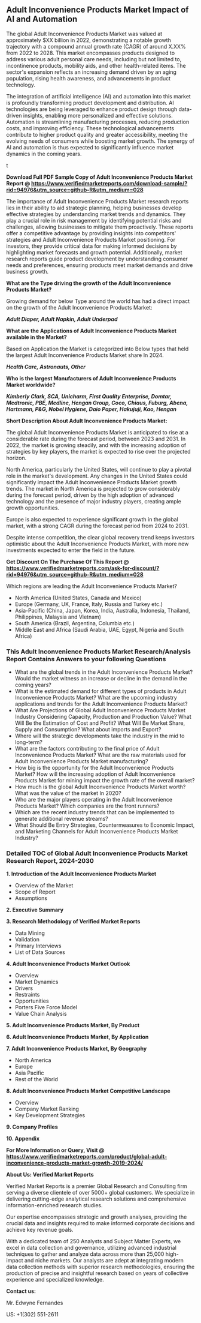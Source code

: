 <h2>Adult Inconvenience Products Market Impact of AI and Automation</h2><p>The global Adult Inconvenience Products Market was valued at approximately $XX billion in 2022, demonstrating a notable growth trajectory with a compound annual growth rate (CAGR) of around X.XX% from 2022 to 2028. This market encompasses products designed to address various adult personal care needs, including but not limited to, incontinence products, mobility aids, and other health-related items. The sector's expansion reflects an increasing demand driven by an aging population, rising health awareness, and advancements in product technology.</p><p>The integration of artificial intelligence (AI) and automation into this market is profoundly transforming product development and distribution. AI technologies are being leveraged to enhance product design through data-driven insights, enabling more personalized and effective solutions. Automation is streamlining manufacturing processes, reducing production costs, and improving efficiency. These technological advancements contribute to higher product quality and greater accessibility, meeting the evolving needs of consumers while boosting market growth. The synergy of AI and automation is thus expected to significantly influence market dynamics in the coming years.</p>t</p><p id="" class=""><strong>Download Full PDF Sample Copy of Adult Inconvenience Products Market Report @ <a href="https://www.verifiedmarketreports.com/download-sample/?rid=94976&utm_source=github-R&utm_medium=028" target="_blank">https://www.verifiedmarketreports.com/download-sample/?rid=94976&utm_source=github-R&utm_medium=028</a></strong></p><p>The importance of&nbsp;Adult Inconvenience Products Market research reports lies in their ability to aid strategic planning, helping businesses develop effective strategies by understanding market trends and dynamics. They play a crucial role in risk management by identifying potential risks and challenges, allowing businesses to mitigate them proactively. These reports offer a competitive advantage by providing insights into competitors' strategies and Adult Inconvenience Products Market positioning. For investors, they provide critical data for making informed decisions by highlighting market forecasts and growth potential. Additionally, market research reports guide product development by understanding consumer needs and preferences, ensuring products meet market demands and drive business growth.</p><p><strong>What are the&nbsp;Type driving the growth of the Adult Inconvenience Products Market?</strong></p><p id="" class="">Growing demand for below Type around the world has had a direct impact on the growth of the Adult Inconvenience Products Market:</p><em><strong>Adult Diaper, Adult Napkin, Adult Underpad</strong></em></p><strong>What are the&nbsp;Applications&nbsp;of Adult Inconvenience Products Market available in the Market?</strong></p><p id="" class="">Based on Application the Market is categorized into Below types that held the largest Adult Inconvenience Products Market share In 2024.</p><em><strong>Health Care, Astronauts, Other</strong></em></p><strong>Who is the largest Manufacturers of Adult Inconvenience Products Market worldwide?</strong></p><p><em><strong>Kimberly Clark, SCA, Unicharm, First Quality Enterprise, Domtar, Medtronic, PBE, Medline, Hengan Group, Coco, Chiaus, Fuburg, Abena, Hartmann, P&G, Nobel Hygiene, Daio Paper, Hakujuji, Kao, Hengan</strong></em></p><p id="" class=""><strong>Short Description About Adult Inconvenience Products Market:</strong></p><p>The global Adult Inconvenience Products Market is anticipated to rise at a considerable rate during the forecast period, between 2023 and 2031. In 2022, the market is growing steadily, and with the increasing adoption of strategies by key players, the market is expected to rise over the projected horizon.</p><p>North America, particularly the United States, will continue to play a pivotal role in the market's development. Any changes in the United States could significantly impact the Adult Inconvenience Products Market growth trends. The market in North America is projected to grow considerably during the forecast period, driven by the high adoption of advanced technology and the presence of major industry players, creating ample growth opportunities.</p><p>Europe is also expected to experience significant growth in the global market, with a strong CAGR during the forecast period from 2024 to 2031.</p><p>Despite intense competition, the clear global recovery trend keeps investors optimistic about the Adult Inconvenience Products Market, with more new investments expected to enter the field in the future.</p><p id="" class=""><strong>Get Discount On The Purchase Of This Report @ <a href="https://www.verifiedmarketreports.com/ask-for-discount/?rid=94976&utm_source=github-R&utm_medium=028" target="_blank">https://www.verifiedmarketreports.com/ask-for-discount/?rid=94976&utm_source=github-R&utm_medium=028</a></strong></p>Which regions are leading the Adult Inconvenience Products Market?</p><ul><li>North America (United States, Canada and Mexico)</li><li>Europe (Germany, UK, France, Italy, Russia and Turkey etc.)</li><li>Asia-Pacific (China, Japan, Korea, India, Australia, Indonesia, Thailand, Philippines, Malaysia and Vietnam)</li><li>South America (Brazil, Argentina, Columbia etc.)</li><li>Middle East and Africa (Saudi Arabia, UAE, Egypt, Nigeria and South Africa)</li></ul><h3 id="" class="">This Adult Inconvenience Products Market Research/Analysis Report Contains Answers to your following Questions</h3><ul><li>What are the global trends in the Adult Inconvenience Products Market? Would the market witness an increase or decline in the demand in the coming years?</li><li>What is the estimated demand for different types of products in Adult Inconvenience Products Market? What are the upcoming industry applications and trends for the Adult Inconvenience Products Market?</li><li>What Are Projections of Global Adult Inconvenience Products Market Industry Considering Capacity, Production and Production Value? What Will Be the Estimation of Cost and Profit? What Will Be Market Share, Supply and Consumption? What about imports and Export?</li><li>Where will the strategic developments take the industry in the mid to long-term?</li><li>What are the factors contributing to the final price of Adult Inconvenience Products Market? What are the raw materials used for Adult Inconvenience Products Market manufacturing?</li><li>How big is the opportunity for the Adult Inconvenience Products Market? How will the increasing adoption of Adult Inconvenience Products Market for mining impact the growth rate of the overall market?</li><li>How much is the global Adult Inconvenience Products Market worth? What was the value of the market In 2020?</li><li>Who are the major players operating in the Adult Inconvenience Products Market? Which companies are the front runners?</li><li>Which are the recent industry trends that can be implemented to generate additional revenue streams?</li><li>What Should Be Entry Strategies, Countermeasures to Economic Impact, and Marketing Channels for Adult Inconvenience Products Market Industry?</li></ul><h3 id="" class="">Detailed TOC of Global Adult Inconvenience Products Market Research Report, 2024-2030</h3><p id="" class=""><strong>1. Introduction of the Adult Inconvenience Products Market</strong></p><ul><li>Overview of the Market</li><li>Scope of Report</li><li>Assumptions</li></ul><p id="" class=""><strong>2. Executive Summary</strong></p><p id="" class=""><strong>3. Research Methodology of Verified Market Reports</strong></p><ul><li>Data Mining</li><li>Validation</li><li>Primary Interviews</li><li>List of Data Sources</li></ul><p id="" class=""><strong>4. Adult Inconvenience Products Market Outlook</strong></p><ul><li>Overview</li><li>Market Dynamics</li><li>Drivers</li><li>Restraints</li><li>Opportunities</li><li>Porters Five Force Model</li><li>Value Chain Analysis</li></ul><p id="" class=""><strong>5. Adult Inconvenience Products Market, By Product</strong></p><p id="" class=""><strong>6. Adult Inconvenience Products Market, By Application</strong></p><p id="" class=""><strong>7. Adult Inconvenience Products Market, By Geography</strong></p><ul><li>North America</li><li>Europe</li><li>Asia Pacific</li><li>Rest of the World</li></ul><p id="" class=""><strong>8. Adult Inconvenience Products Market Competitive Landscape</strong></p><ul><li>Overview</li><li>Company Market Ranking</li><li>Key Development Strategies</li></ul><p id="" class=""><strong>9. Company Profiles</strong></p><p id="" class=""><strong>10. Appendix</strong></p><p id="" class=""><strong>For More Information or Query, Visit @ <a href="https://www.verifiedmarketreports.com/product/global-adult-inconvenience-products-market-growth-2019-2024/" target="_blank">https://www.verifiedmarketreports.com/product/global-adult-inconvenience-products-market-growth-2019-2024/</a></strong></p><p id="" class=""><strong>About Us: Verified Market Reports</strong></p><p id="" class="">Verified Market Reports is a premier Global Research and Consulting firm serving a diverse clientele of over 5000+ global customers. We specialize in delivering cutting-edge analytical research solutions and comprehensive information-enriched research studies.</p><p id="" class="">Our expertise encompasses strategic and growth analyses, providing the crucial data and insights required to make informed corporate decisions and achieve key revenue goals.</p><p id="" class="">With a dedicated team of 250 Analysts and Subject Matter Experts, we excel in data collection and governance, utilizing advanced industrial techniques to gather and analyze data across more than 25,000 high-impact and niche markets. Our analysts are adept at integrating modern data collection methods with superior research methodologies, ensuring the production of precise and insightful research based on years of collective experience and specialized knowledge.</p><p id="" class=""><strong>Contact us:</strong></p><p id="" class="">Mr. Edwyne Fernandes</p><p id="" class="">US: +1(302) 551-2611</p>